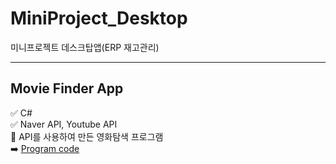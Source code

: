 # MiniProject_Desktop
미니프로젝트 데스크탑앱(ERP 재고관리)
___
## Movie Finder App
:white_check_mark: C# <br>
:white_check_mark: Naver API, Youtube API<br>
:movie_camera: API를 사용하여 만든 영화탐색 프로그램<br>
:arrow_right: [Program code](https://github.com/yfla980107/MiniProject_Desktop/tree/main/WpfMiniProject/NaverMovieFinderApp)

